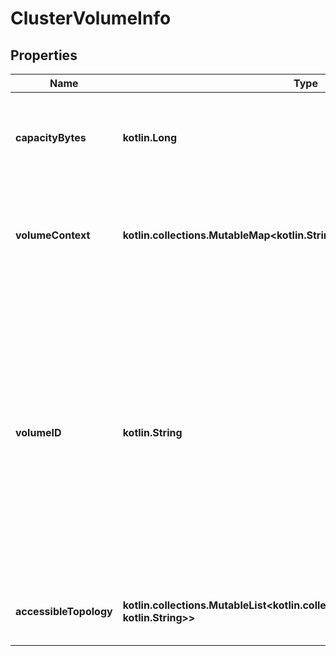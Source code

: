 
# ClusterVolumeInfo

## Properties
Name | Type | Description | Notes
------------ | ------------- | ------------- | -------------
**capacityBytes** | **kotlin.Long** | The capacity of the volume in bytes. A value of 0 indicates that the capacity is unknown.  |  [optional]
**volumeContext** | **kotlin.collections.MutableMap&lt;kotlin.String, kotlin.String&gt;** | A map of strings to strings returned from the storage plugin when the volume is created.  |  [optional]
**volumeID** | **kotlin.String** | The ID of the volume as returned by the CSI storage plugin. This is distinct from the volume&#39;s ID as provided by Docker. This ID is never used by the user when communicating with Docker to refer to this volume. If the ID is blank, then the Volume has not been successfully created in the plugin yet.  |  [optional]
**accessibleTopology** | **kotlin.collections.MutableList&lt;kotlin.collections.MutableMap&lt;kotlin.String, kotlin.String&gt;&gt;** | The topology this volume is actually accessible from.  |  [optional]



